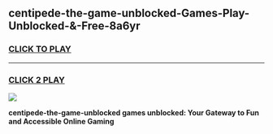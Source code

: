 
## centipede-the-game-unblocked-Games-Play-Unblocked-&-Free-8a6yr
<h3>
<a href="https://premium76.site?title=centipede-the-game-unblocked&ref=24A">CLICK TO PLAY</a></h3>
<hr>

<h3>
<a href="https://premium76.site?title=centipede-the-game-unblocked&ref=24A">CLICK 2 PLAY</a>
  
</h3>

<a href="https://premium76.site?title=centipede-the-game-unblocked&ref=24A"><img src="https://clearcache.store/games.png"></a>


**centipede-the-game-unblocked games unblocked: Your Gateway to Fun and Accessible Online Gaming**
